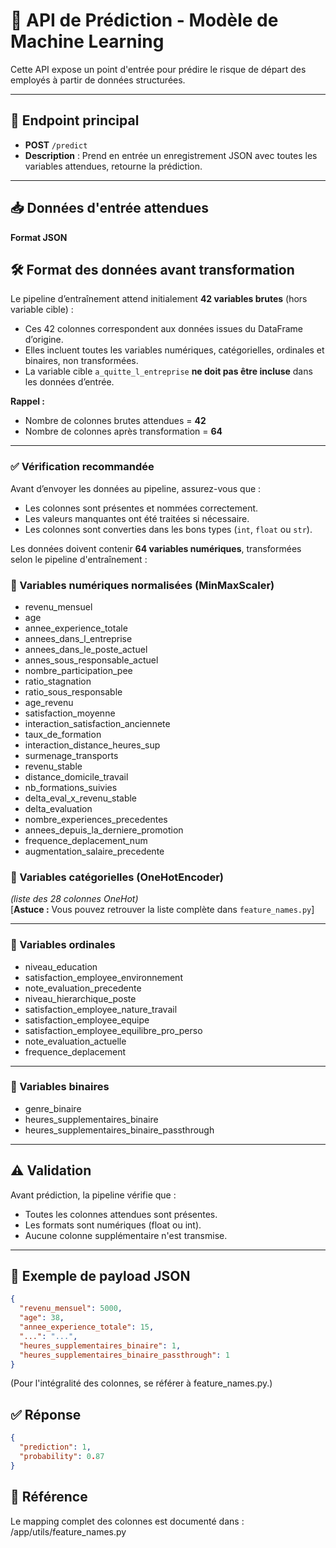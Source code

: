 # 🎯 API de Prédiction - Modèle de Machine Learning

Cette API expose un point d'entrée pour prédire le risque de départ des employés à partir de données structurées.

---

## 🚀 Endpoint principal

- **POST** `/predict`
- **Description** : Prend en entrée un enregistrement JSON avec toutes les variables attendues, retourne la prédiction.

---

## 📥 Données d'entrée attendues

**Format JSON**

## 🛠️ Format des données avant transformation

Le pipeline d’entraînement attend initialement **42 variables brutes** (hors variable cible) :

- Ces 42 colonnes correspondent aux données issues du DataFrame d’origine.
- Elles incluent toutes les variables numériques, catégorielles, ordinales et binaires, non transformées.
- La variable cible `a_quitte_l_entreprise` **ne doit pas être incluse** dans les données d’entrée.

**Rappel :**
- Nombre de colonnes brutes attendues = **42**
- Nombre de colonnes après transformation = **64**

---

### ✅ Vérification recommandée

Avant d’envoyer les données au pipeline, assurez-vous que :

- Les colonnes sont présentes et nommées correctement.
- Les valeurs manquantes ont été traitées si nécessaire.
- Les colonnes sont converties dans les bons types (`int`, `float` ou `str`).


Les données doivent contenir **64 variables numériques**, transformées selon le pipeline d'entraînement :

### 🧩 Variables numériques normalisées (MinMaxScaler)

- revenu_mensuel
- age
- annee_experience_totale
- annees_dans_l_entreprise
- annees_dans_le_poste_actuel
- annes_sous_responsable_actuel
- nombre_participation_pee
- ratio_stagnation
- ratio_sous_responsable
- age_revenu
- satisfaction_moyenne
- interaction_satisfaction_anciennete
- taux_de_formation
- interaction_distance_heures_sup
- surmenage_transports
- revenu_stable
- distance_domicile_travail
- nb_formations_suivies
- delta_eval_x_revenu_stable
- delta_evaluation
- nombre_experiences_precedentes
- annees_depuis_la_derniere_promotion
- frequence_deplacement_num
- augmentation_salaire_precedente

### 🧩 Variables catégorielles (OneHotEncoder)

*(liste des 28 colonnes OneHot)*  
[**Astuce :** Vous pouvez retrouver la liste complète dans `feature_names.py`]

---

### 🧩 Variables ordinales

- niveau_education
- satisfaction_employee_environnement
- note_evaluation_precedente
- niveau_hierarchique_poste
- satisfaction_employee_nature_travail
- satisfaction_employee_equipe
- satisfaction_employee_equilibre_pro_perso
- note_evaluation_actuelle
- frequence_deplacement

---

### 🧩 Variables binaires

- genre_binaire
- heures_supplementaires_binaire
- heures_supplementaires_binaire_passthrough

---

## ⚠️ Validation

Avant prédiction, la pipeline vérifie que :

- Toutes les colonnes attendues sont présentes.
- Les formats sont numériques (float ou int).
- Aucune colonne supplémentaire n'est transmise.

---

## 🧪 Exemple de payload JSON

```json
{
  "revenu_mensuel": 5000,
  "age": 38,
  "annee_experience_totale": 15,
  "...": "...",
  "heures_supplementaires_binaire": 1,
  "heures_supplementaires_binaire_passthrough": 1
}
```

(Pour l'intégralité des colonnes, se référer à feature_names.py.)

## ✅ Réponse

```json
{
  "prediction": 1,
  "probability": 0.87
}
```
## 📂 Référence

Le mapping complet des colonnes est documenté dans :
/app/utils/feature_names.py
